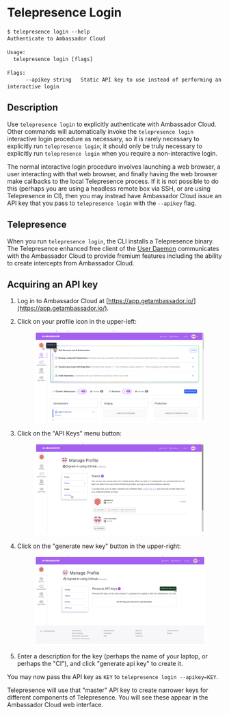 # Telepresence Login

```console
$ telepresence login --help
Authenticate to Ambassador Cloud

Usage:
  telepresence login [flags]

Flags:
      --apikey string   Static API key to use instead of performing an interactive login
```

## Description

Use `telepresence login` to explicitly authenticate with Ambassador Cloud. Other commands will automatically invoke the `telepresence login` interactive login procedure as necessary, so it is rarely necessary to explicitly run `telepresence login`; it should only be truly necessary to explicitly run `telepresence login` when you require a non-interactive login.

The normal interactive login procedure involves launching a web browser, a user interacting with that web browser, and finally having the web browser make callbacks to the local Telepresence process. If it is not possible to do this (perhaps you are using a headless remote box via SSH, or are using Telepresence in CI), then you may instead have Ambassador Cloud issue an API key that you pass to `telepresence login` with the `--apikey` flag.

## Telepresence

When you run `telepresence login`, the CLI installs a Telepresence binary. The Telepresence enhanced free client of the [User Daemon](../architecture.md) communicates with the Ambassador Cloud to provide fremium features including the ability to create intercepts from Ambassador Cloud.

## Acquiring an API key

1. Log in to Ambassador Cloud at [https://app.getambassador.io/](https://app.getambassador.io/).
2.  Click on your profile icon in the upper-left:

    <figure><img src="../../.gitbook/assets/00 tp 30.png" alt=""><figcaption></figcaption></figure>
3.  Click on the "API Keys" menu button:

    <figure><img src="../../.gitbook/assets/00 tp 31.png" alt=""><figcaption></figcaption></figure>
4.  Click on the "generate new key" button in the upper-right:

    <figure><img src="../../.gitbook/assets/00 tp 32.png" alt=""><figcaption></figcaption></figure>
5. Enter a description for the key (perhaps the name of your laptop, or perhaps the "CI"), and click "generate api key" to create it.

You may now pass the API key as `KEY` to `telepresence login --apikey=KEY`.

Telepresence will use that "master" API key to create narrower keys for different components of Telepresence. You will see these appear in the Ambassador Cloud web interface.
